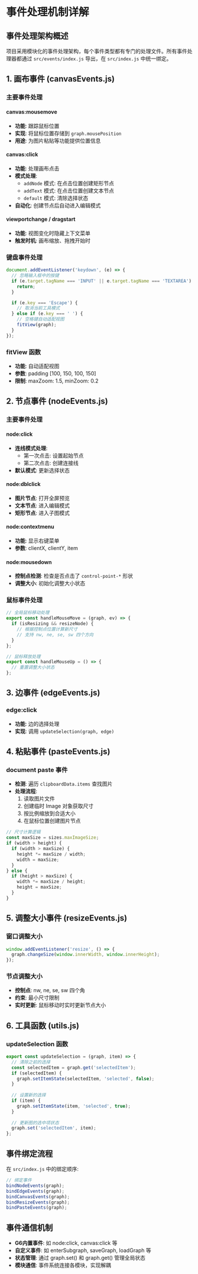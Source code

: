 # 事件处理机制详解

## 事件处理架构概述

项目采用模块化的事件处理架构，每个事件类型都有专门的处理文件。所有事件处理器都通过 `src/events/index.js` 导出，在 `src/index.js` 中统一绑定。

## 1. 画布事件 (canvasEvents.js)

### 主要事件处理

#### canvas:mousemove
- **功能**: 跟踪鼠标位置
- **实现**: 将鼠标位置存储到 `graph.mousePosition`
- **用途**: 为图片粘贴等功能提供位置信息

#### canvas:click
- **功能**: 处理画布点击
- **模式处理**:
  - `addNode` 模式: 在点击位置创建矩形节点
  - `addText` 模式: 在点击位置创建文本节点
  - `default` 模式: 清除选择状态
- **自动化**: 创建节点后自动进入编辑模式

#### viewportchange / dragstart
- **功能**: 视图变化时隐藏上下文菜单
- **触发时机**: 画布缩放、拖拽开始时

### 键盘事件处理

```javascript
document.addEventListener('keydown', (e) => {
  // 忽略输入框中的按键
  if (e.target.tagName === 'INPUT' || e.target.tagName === 'TEXTAREA') {
    return;
  }

  if (e.key === 'Escape') {
    // 取消当前工具模式
  } else if (e.key === ' ') {
    // 空格键自动适配视图
    fitView(graph);
  }
});
```

### fitView 函数
- **功能**: 自动适配视图
- **参数**: padding [100, 150, 100, 150]
- **限制**: maxZoom: 1.5, minZoom: 0.2

## 2. 节点事件 (nodeEvents.js)

### 主要事件处理

#### node:click
- **连线模式处理**:
  - 第一次点击: 设置起始节点
  - 第二次点击: 创建连接线
- **默认模式**: 更新选择状态

#### node:dblclick
- **图片节点**: 打开全屏预览
- **文本节点**: 进入编辑模式
- **矩形节点**: 进入子图模式

#### node:contextmenu
- **功能**: 显示右键菜单
- **参数**: clientX, clientY, item

#### node:mousedown
- **控制点检测**: 检查是否点击了 `control-point-*` 形状
- **调整大小**: 初始化调整大小状态

### 鼠标事件处理

```javascript
// 全局鼠标移动处理
export const handleMouseMove = (graph, ev) => {
  if (isResizing && resizeNode) {
    // 根据控制点位置计算新尺寸
    // 支持 nw, ne, se, sw 四个方向
  }
};

// 鼠标释放处理
export const handleMouseUp = () => {
  // 重置调整大小状态
};
```

## 3. 边事件 (edgeEvents.js)

### edge:click
- **功能**: 边的选择处理
- **实现**: 调用 `updateSelection(graph, edge)`

## 4. 粘贴事件 (pasteEvents.js)

### document paste 事件
- **检测**: 遍历 `clipboardData.items` 查找图片
- **处理流程**:
  1. 读取图片文件
  2. 创建临时 Image 对象获取尺寸
  3. 按比例缩放到合适大小
  4. 在鼠标位置创建图片节点

```javascript
// 尺寸计算逻辑
const maxSize = sizes.maxImageSize;
if (width > height) {
  if (width > maxSize) {
    height *= maxSize / width;
    width = maxSize;
  }
} else {
  if (height > maxSize) {
    width *= maxSize / height;
    height = maxSize;
  }
}
```

## 5. 调整大小事件 (resizeEvents.js)

### 窗口调整大小
```javascript
window.addEventListener('resize', () => {
  graph.changeSize(window.innerWidth, window.innerHeight);
});
```

### 节点调整大小
- **控制点**: nw, ne, se, sw 四个角
- **约束**: 最小尺寸限制
- **实时更新**: 鼠标移动时实时更新节点大小

## 6. 工具函数 (utils.js)

### updateSelection 函数
```javascript
export const updateSelection = (graph, item) => {
  // 清除之前的选择
  const selectedItem = graph.get('selectedItem');
  if (selectedItem) {
    graph.setItemState(selectedItem, 'selected', false);
  }
  
  // 设置新的选择
  if (item) {
    graph.setItemState(item, 'selected', true);
  }
  
  // 更新图的选中项状态
  graph.set('selectedItem', item);
};
```

## 事件绑定流程

在 `src/index.js` 中的绑定顺序:
```javascript
// 绑定事件
bindNodeEvents(graph);
bindEdgeEvents(graph);
bindCanvasEvents(graph);
bindResizeEvents(graph);
bindPasteEvents(graph);
```

## 事件通信机制

- **G6内置事件**: 如 node:click, canvas:click 等
- **自定义事件**: 如 enterSubgraph, saveGraph, loadGraph 等
- **状态管理**: 通过 graph.set() 和 graph.get() 管理全局状态
- **模块通信**: 事件系统连接各模块，实现解耦


